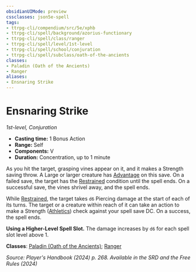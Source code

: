 ```yaml
---
obsidianUIMode: preview
cssclasses: json5e-spell
tags:
- ttrpg-cli/compendium/src/5e/xphb
- ttrpg-cli/spell/background/azorius-functionary
- ttrpg-cli/spell/class/ranger
- ttrpg-cli/spell/level/1st-level
- ttrpg-cli/spell/school/conjuration
- ttrpg-cli/spell/subclass/oath-of-the-ancients
classes:
- Paladin (Oath of the Ancients)
- Ranger
aliases:
- Ensnaring Strike
---
```

# Ensnaring Strike
*1st-level, Conjuration*  


- **Casting time:** 1 Bonus Action
- **Range:** Self
- **Components:** V
- **Duration:** Concentration, up to 1 minute

As you hit the target, grasping vines appear on it, and it makes a Strength saving throw. A Large or larger creature has [Advantage](Інструменти%20ДМ/CLI/rules/variant-rules/advantage-xphb.md) on this save. On a failed save, the target has the [Restrained](Інструменти%20ДМ/CLI/rules/conditions.md#Restrained) condition until the spell ends. On a successful save, the vines shrivel away, and the spell ends.

While [Restrained](Інструменти%20ДМ/CLI/rules/conditions.md#Restrained), the target takes `d6` Piercing damage at the start of each of its turns. The target or a creature within reach of it can take an action to make a Strength ([Athletics](Інструменти%20ДМ/CLI/rules/skills.md#Athletics)) check against your spell save DC. On a success, the spell ends.

**Using a Higher-Level Spell Slot.** The damage increases by `d6` for each spell slot level above 1.

**Classes**: [Paladin (Oath of the Ancients)](Інструменти%20ДМ/CLI/lists/list-spells-classes-oath-of-the-ancients-xphb.md "subclass=XPHB;class=XPHB"); [Ranger](Інструменти%20ДМ/CLI/lists/list-spells-classes-ranger.md)

*Source: Player's Handbook (2024) p. 268. Available in the <span title='Systems Reference Document (5.2)'>SRD</span> and the Free Rules (2024)*